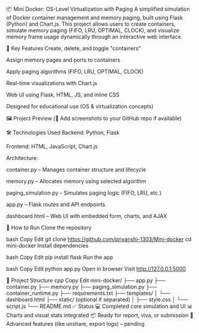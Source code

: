 📦 Mini Docker: OS-Level Virtualization with Paging
A simplified simulation of Docker container management and memory paging, built using Flask (Python) and Chart.js. This project allows users to create containers, simulate memory paging (FIFO, LRU, OPTIMAL, CLOCK), and visualize memory frame usage dynamically through an interactive web interface.

🧠 Key Features
Create, delete, and toggle "containers"

Assign memory pages and ports to containers

Apply paging algorithms (FIFO, LRU, OPTIMAL, CLOCK)

Real-time visualizations with Chart.js

Web UI using Flask, HTML, JS, and inline CSS

Designed for educational use (OS & virtualization concepts)

🖼 Project Preview
(📌 Add screenshots to your GitHub repo if available)



🛠️ Technologies Used
Backend: Python, Flask

Frontend: HTML, JavaScript, Chart.js

Architecture:

container.py – Manages container structure and lifecycle

memory.py – Allocates memory using selected algorithm

paging_simulation.py – Simulates paging logic (FIFO, LRU, etc.)

app.py – Flask routes and API endpoints

dashboard.html – Web UI with embedded form, charts, and AJAX

🚀 How to Run
Clone the repository

bash
Copy
Edit
git clone https://github.com/priyanshi-1303/Mini-docker
cd mini-docker
Install dependencies

bash
Copy
Edit
pip install flask
Run the app

bash
Copy
Edit
python app.py
Open in browser
Visit http://127.0.0.1:5000

📁 Project Structure
cpp
Copy
Edit
mini-docker/
├── app.py
├── container.py
├── memory.py
├── paging_simulation.py
├── container_runtime.py
├── requirements.txt
├── templates/
│   └── dashboard.html
├── static/              (optional if separated)
│   ├── style.css
│   └── script.js
└── README.md
✅ Status
💻 Completed core simulation and UI
📊 Charts and visual stats integrated
📦 Ready for report, viva, or submission
🧪 Advanced features (like unshare, export logs) – pending